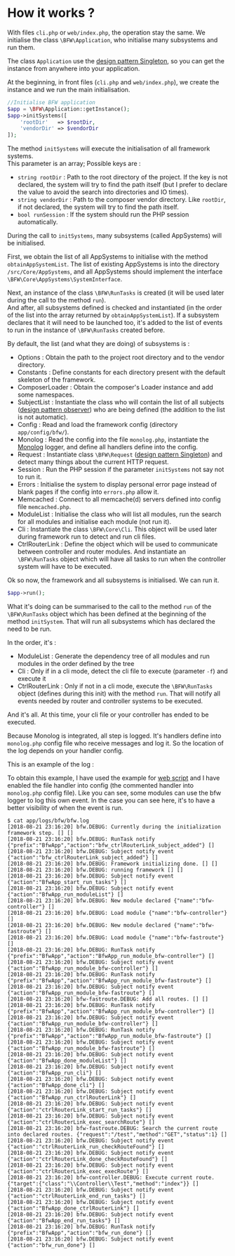 # How it works ?

With files `cli.php` or `web/index.php`, the operation stay the same.
We initialise the class `\BFW\Application`, who initialise many subsystems and run them.

The class `Application` use the [design pattern Singleton](https://en.wikipedia.org/wiki/Singleton_pattern),
so you can get the instance from anywhere into your application.

At the beginning, in front files (`cli.php` and `web/index.php`), we create the instance and we run the main initialisation.
```php
//Initialise BFW application
$app = \BFW\Application::getInstance();
$app->initSystems([
    'rootDir'   => $rootDir,
    'vendorDir' => $vendorDir
]);
```
The method `initSystems` will execute the initialisation of all framework systems.<br>
This parameter is an array; Possible keys are :
* `string rootDir` : Path to the root directory of the project.
If the key is not declared, the system will try to find the path itself
(but I prefer to declare the value to avoid the search into directories and IO times).
* `string vendorDir` : Path to the composer vendor directory.
Like `rootDir`, if not declared, the system will try to find the path itself.
* `bool runSession` : If the system should run the PHP session automatically.

During the call to `initSystems`, many subsystems (called AppSystems) will be initialised.

First, we obtain the list of all AppSystems to initialise with the method `obtainAppSystemList`.
The list of existing AppSystems is into the directory `/src/Core/AppSystems`,
and all AppSystems should implement the interface `\BFW\Core\AppSystems\SystemInterface`.

Next, an instance of the class `\BFW\RunTasks` is created (it will be used later during the call to the method `run`).<br>
And after, all subsystems defined is checked and instantiated (in the order of the list into the array returned by `obtainAppSystemList`).
If a subsystem declares that it will need to be launched too,
it's added to the list of events to run in the instance of `\BFW\RunTasks` created before.

By default, the list (and what they are doing) of subsystems is :
* Options : Obtain the path to the project root directory and to the vendor directory.
* Constants : Define constants for each directory present with the default skeleton of the framework.
* ComposerLoader : Obtain the composer's Loader instance and add some namespaces.
* SubjectList : Instantiate the class who will contain the list of all subjects  ([design pattern observer](https://en.wikipedia.org/wiki/Observer_pattern))
who are being defined (the addition to the list is not automatic).
* Config : Read and load the framework config (directory `app/config/bfw/`).
* Monolog : Read the config into the file `monolog.php`, instantiate the [Monolog](https://github.com/Seldaek/monolog) logger,
and define all handlers define into the config.
* Request : Instantiate class `\BFW\Request` ([design pattern Singleton](https://en.wikipedia.org/wiki/Singleton_pattern))
and detect many things about the current HTTP request.
* Session : Run the PHP session if the parameter `initSystems` not say not to run it.
* Errors : Initialise the system to display personal error page instead of blank pages if the config into `errors.php` allow it.
* Memcached : Connect to all memcache(d) servers defined into config file `memcached.php`.
* ModuleList : Initialise the class who will list all modules, run the search for all modules and initialise each module (not run it).
* Cli : Instantiate the class `\BFW\Core\Cli`. This object will be used later during framework run to detect and run cli files.
* CtrlRouterLink : Define the object which will be used to communicate between controller and router modules.
And instantiate an `\BFW\RunTasks` object which will have all tasks to run when the controller system will have to be executed.

Ok so now, the framework and all subsystems is initialised. We can run it.
```php
$app->run();
```

What it's doing can be summarised to the call to the method `run` of the `\BFW\RunTasks`
object which has been defined at the beginning of the method `initSystem`.
That will run all subsystems which has declared the need to be run.

In the order, it's :
* ModuleList : Generate the dependency tree of all modules and run modules in the order defined by the tree
* Cli : Only if in a cli mode, detect the cli file to execute (parameter `-f`) and execute it
* CtrlRouterLink : Only if not in a cli mode, execute the `\BFW\RunTasks` object (defines during this init) with the method `run`.
That will notify all events needed by router and controller systems to be executed.

And it's all. At this time, your cli file or your controller has ended to be executed.

Because Monolog is integrated, all step is logged.
It's handlers define into `monolog.php` config file who receive messages and log it.
So the location of the log depends on your handler config.

This is an example of the log :

To obtain this example, I have used the example for [web script](../get-started/example-scripts.md#web-script) and I have enabled the
file handler into config (the commented handler into `monolog.php` config file).
Like you can see, some modules can use the bfw logger to log this own event.
In the case you can see here, it's to have a better visibility of when the event is run.

```
$ cat app/logs/bfw/bfw.log 
[2018-08-21 23:16:20] bfw.DEBUG: Currently during the initialization framework step. [] []
[2018-08-21 23:16:20] bfw.DEBUG: RunTask notify {"prefix":"BfwApp","action":"bfw_ctrlRouterLink_subject_added"} []
[2018-08-21 23:16:20] bfw.DEBUG: Subject notify event {"action":"bfw_ctrlRouterLink_subject_added"} []
[2018-08-21 23:16:20] bfw.DEBUG: Framework initializing done. [] []
[2018-08-21 23:16:20] bfw.DEBUG: running framework [] []
[2018-08-21 23:16:20] bfw.DEBUG: Subject notify event {"action":"BfwApp_start_run_tasks"} []
[2018-08-21 23:16:20] bfw.DEBUG: Subject notify event {"action":"BfwApp_run_moduleList"} []
[2018-08-21 23:16:20] bfw.DEBUG: New module declared {"name":"bfw-controller"} []
[2018-08-21 23:16:20] bfw.DEBUG: Load module {"name":"bfw-controller"} []
[2018-08-21 23:16:20] bfw.DEBUG: New module declared {"name":"bfw-fastroute"} []
[2018-08-21 23:16:20] bfw.DEBUG: Load module {"name":"bfw-fastroute"} []
[2018-08-21 23:16:20] bfw.DEBUG: RunTask notify {"prefix":"BfwApp","action":"BfwApp_run_module_bfw-controller"} []
[2018-08-21 23:16:20] bfw.DEBUG: Subject notify event {"action":"BfwApp_run_module_bfw-controller"} []
[2018-08-21 23:16:20] bfw.DEBUG: RunTask notify {"prefix":"BfwApp","action":"BfwApp_run_module_bfw-fastroute"} []
[2018-08-21 23:16:20] bfw.DEBUG: Subject notify event {"action":"BfwApp_run_module_bfw-fastroute"} []
[2018-08-21 23:16:20] bfw-fastroute.DEBUG: Add all routes. [] []
[2018-08-21 23:16:20] bfw.DEBUG: RunTask notify {"prefix":"BfwApp","action":"BfwApp_run_module_bfw-controller"} []
[2018-08-21 23:16:20] bfw.DEBUG: Subject notify event {"action":"BfwApp_run_module_bfw-controller"} []
[2018-08-21 23:16:20] bfw.DEBUG: RunTask notify {"prefix":"BfwApp","action":"BfwApp_run_module_bfw-fastroute"} []
[2018-08-21 23:16:20] bfw.DEBUG: Subject notify event {"action":"BfwApp_run_module_bfw-fastroute"} []
[2018-08-21 23:16:20] bfw.DEBUG: Subject notify event {"action":"BfwApp_done_moduleList"} []
[2018-08-21 23:16:20] bfw.DEBUG: Subject notify event {"action":"BfwApp_run_cli"} []
[2018-08-21 23:16:20] bfw.DEBUG: Subject notify event {"action":"BfwApp_done_cli"} []
[2018-08-21 23:16:20] bfw.DEBUG: Subject notify event {"action":"BfwApp_run_ctrlRouterLink"} []
[2018-08-21 23:16:20] bfw.DEBUG: Subject notify event {"action":"ctrlRouterLink_start_run_tasks"} []
[2018-08-21 23:16:20] bfw.DEBUG: Subject notify event {"action":"ctrlRouterLink_exec_searchRoute"} []
[2018-08-21 23:16:20] bfw-fastroute.DEBUG: Search the current route into declared routes. {"request":"/test","method":"GET","status":1} []
[2018-08-21 23:16:20] bfw.DEBUG: Subject notify event {"action":"ctrlRouterLink_run_checkRouteFound"} []
[2018-08-21 23:16:20] bfw.DEBUG: Subject notify event {"action":"ctrlRouterLink_done_checkRouteFound"} []
[2018-08-21 23:16:20] bfw.DEBUG: Subject notify event {"action":"ctrlRouterLink_exec_execRoute"} []
[2018-08-21 23:16:20] bfw-controller.DEBUG: Execute current route. {"target":{"class":"\\Controller\\Test","method":"index"}} []
[2018-08-21 23:16:20] bfw.DEBUG: Subject notify event {"action":"ctrlRouterLink_end_run_tasks"} []
[2018-08-21 23:16:20] bfw.DEBUG: Subject notify event {"action":"BfwApp_done_ctrlRouterLink"} []
[2018-08-21 23:16:20] bfw.DEBUG: Subject notify event {"action":"BfwApp_end_run_tasks"} []
[2018-08-21 23:16:20] bfw.DEBUG: RunTask notify {"prefix":"BfwApp","action":"bfw_run_done"} []
[2018-08-21 23:16:20] bfw.DEBUG: Subject notify event {"action":"bfw_run_done"} []
```
